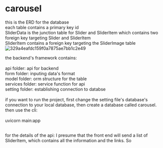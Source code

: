# carousel
this is the ERD for the database <br/>
each table contains a primary key id<br/>
SliderData is the junction table for Slider and SliderItem which contains two foreign key targeting Slider and SliderItem<br/>
SliderItem contains a foreign key targeting the SliderImage table<br/>
![329a4eafdc159f0a7875ae7bb1c2e49](https://github.com/mokcoo/carousel/assets/69970162/fd7f5f97-80f3-4064-b30c-cc82ca93929d)

the backend's framework contains:<br/><br/>
api folder: api for backend<br/>
form folder: inputing data's format<br/>
model folder: orm structure for the table<br/>
services folder: service function for api<br/>
setting folder: establishing connection to databse<br/><br/>
if you want to run the project, first change the setting file's database's connection to your local database, then create a database called carousel.<br/>
then use the cli:<br/><br/>
uvicorn main:app<br/><br/>

for the details of the api: I presume that the front end will send a list of SliderItem, which contains all the information and the links. So
